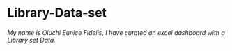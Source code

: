 # Library-Data-set
###### My name is Oluchi Eunice Fidelis, I have curated an excel dashboard with a Library set Data.

